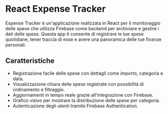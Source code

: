 # React Expense Tracker

Expense Tracker è un'applicazione realizzata in React per il monitoraggio delle spese che utilizza Firebase come backend per archiviare e gestire i dati delle spese. Questa app ti consente di registrare le tue spese quotidiane, tener traccia di esse e avere una panoramica delle tue finanze personali.

## Caratteristiche

- Registrazione facile delle spese con dettagli come importo, categoria e data.
- Visualizzazione chiara delle spese registrate con possibilità di ordinamento e filtraggio.
- Aggiornamenti in tempo reale grazie all'integrazione con Firebase.
- Grafico visivo per mostrare la distribuzione delle spese per categoria.
- Autenticazione degli utenti tramite Firebase Authentication.



